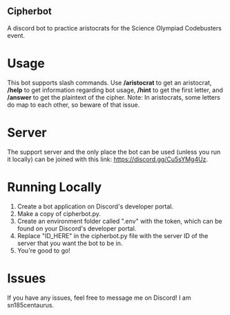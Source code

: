 ## Cipherbot
A discord bot to practice aristocrats for the Science Olympiad Codebusters event.

# Usage
This bot supports slash commands. Use **/aristocrat** to get an aristocrat, **/help** to get information regarding bot usage, **/hint** to get the first letter, and **/answer** to get the plaintext of the cipher. 
Note: In aristocrats, some letters do map to each other, so beware of that issue.

# Server
The support server and the only place the bot can be used (unless you run it locally) can be joined with this link: https://discord.gg/Cu5sYMg4Uz. 

# Running Locally
1. Create a bot application on Discord's developer portal.
2. Make a copy of cipherbot.py.
3. Create an environment folder called ".env" with the token, which can be found on your Discord's developer portal.
4. Replace "ID_HERE" in the cipherbot.py file with the server ID of the server that you want the bot to be in.
5. You're good to go!

# Issues
If you have any issues, feel free to message me on Discord! I am sn185centaurus. 
